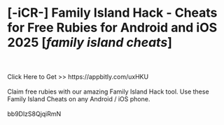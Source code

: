 # [-iCR-] Family Island Hack - Cheats for Free Rubies for Android and iOS 2025 [*family island cheats*]
<br>
<br>Click Here to Get >> https://appbitly.com/uxHKU

<br>
<br>Claim free rubies with our amazing Family Island Hack tool. Use these Family Island Cheats on any Android / iOS phone.
<br>
<br>bb9DlzS8QjqiRmN

